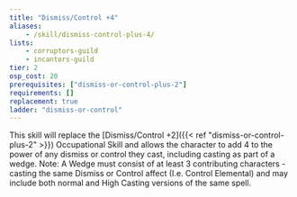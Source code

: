 ```yaml
---
title: "Dismiss/Control +4"
aliases:
    - /skill/dismiss-control-plus-4/
lists:
    - corruptors-guild
    - incantors-guild
tier: 2
osp_cost: 20
prerequisites: ["dismiss-or-control-plus-2"]
requirements: []
replacement: true
ladder: "dismiss-or-control"
---
```

This skill will replace the [Dismiss/Control +2]({{< ref "dismiss-or-control-plus-2" >}}) Occupational Skill and allows the character to add 4 to the power of any dismiss or control they cast, including casting as part of a wedge. Note: A Wedge must consist of at least 3 contributing characters - casting the same Dismiss or Control affect (I.e. Control Elemental) and may include both normal and High Casting versions of the same spell.